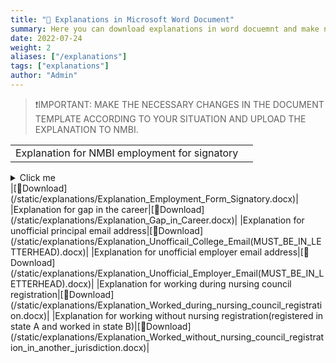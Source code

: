 ```yaml
---
title: "🔽 Explanations in Microsoft Word Document"
summary: Here you can download explanations in word docuemnt and make necessery changes according to your situation and upload it in the NMBI portal.
date: 2022-07-24
weight: 2
aliases: ["/explanations"]
tags: ["explanations"]
author: "Admin"
---
```



> ❗IMPORTANT: MAKE THE NECESSARY CHANGES IN THE DOCUMENT TEMPLATE ACCORDING TO YOUR SITUATION AND UPLOAD THE EXPLANATION TO NMBI.

|    |     |
| -----------  | ----------- |
|Explanation for NMBI employment for signatory
<details>
  <summary>Click me</summary>
  
  ### Heading
  1. Foo
  2. Bar
     * Baz
     * Qux

  ### Some Code
  ```js
  function logSomething(something) {
    console.log('Something', something);
  }
  ```
</details>|[📎Download](/static/explanations/Explanation_Employment_Form_Signatory.docx)|
|Explanation for gap in the career|[📎Download](/static/explanations/Explanation_Gap_in_Career.docx)|
|Explanation for unofficial principal email address|[📎Download](/static/explanations/Explanation_Unofficail_College_Email(MUST_BE_IN_LETTERHEAD).docx)|
|Explanation for unofficial employer email address|[📎Download](/static/explanations/Explanation_Unofficial_Employer_Email(MUST_BE_IN_LETTERHEAD).docx)|
|Explanation for working during nursing council registration|[📎Download](/static/explanations/Explanation_Worked_during_nursing_council_registration.docx)|
|Explanation for working without nursing registration(registered in state A and worked in state B)|[📎Download](/static/explanations/Explanation_Worked_without_nursing_council_registration_in_another_jurisdiction.docx)|



